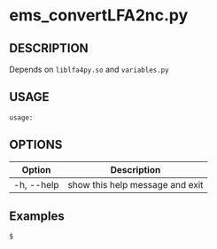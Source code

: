 # ems\_convertLFA2nc.py

## DESCRIPTION
Depends on `liblfa4py.so` and `variables.py`

## USAGE
```shell
usage:
```

## OPTIONS

| Option           | Description                    |
|------------------|--------------------------------|
| -h, --help       |show this help message and exit |

## Examples

```shell
$ 
```
